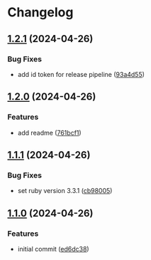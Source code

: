 # Changelog

## [1.2.1](https://github.com/0xdbe/fake4ea5-gem/compare/v1.2.0...v1.2.1) (2024-04-26)


### Bug Fixes

* add id token for release pipeline ([93a4d55](https://github.com/0xdbe/fake4ea5-gem/commit/93a4d5570e5ed34d9c140c9c95c17afba4f7301f))

## [1.2.0](https://github.com/0xdbe/fake4ea5-gem/compare/v1.1.1...v1.2.0) (2024-04-26)


### Features

* add readme ([761bcf1](https://github.com/0xdbe/fake4ea5-gem/commit/761bcf12354516512f52337ca9d9585dc249a967))

## [1.1.1](https://github.com/0xdbe/fake4ea5-gem/compare/v1.1.0...v1.1.1) (2024-04-26)


### Bug Fixes

* set ruby version 3.3.1 ([cb98005](https://github.com/0xdbe/fake4ea5-gem/commit/cb980051f2d390ecd2fc0f0235dc684517776126))

## [1.1.0](https://github.com/0xdbe/fake4ea5-gem/compare/v1.0.0...v1.1.0) (2024-04-26)


### Features

* initial commit ([ed6dc38](https://github.com/0xdbe/fake4ea5-gem/commit/ed6dc387fbb256f1adeb66ab1b4a60cb673541d1))
